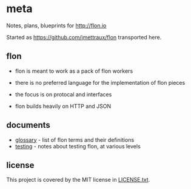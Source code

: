 
# meta

Notes, plans, blueprints for http://flon.io

Started as https://github.com/jmettraux/flon transported here.

## flon

* flon is meant to work as a pack of flon workers
* there is no preferred language for the implementation of flon pieces
* the focus is on protocal and interfaces

* flon builds heavily on HTTP and JSON

## documents

* [glossary](glossary.md) - list of flon terms and their definitions
* [testing](testing.md) - notes about testing flon, at various levels

## license

This project is covered by the MIT license in [LICENSE.txt](LICENSE.txt).

